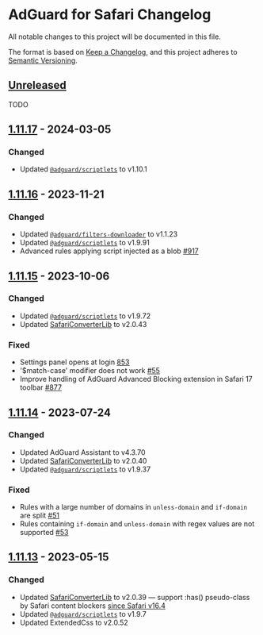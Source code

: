 # AdGuard for Safari Changelog

All notable changes to this project will be documented in this file.

The format is based on [Keep a Changelog](https://keepachangelog.com/en/1.0.0/),
and this project adheres to [Semantic Versioning](https://semver.org/spec/v2.0.0.html).

<!-- version of the app is in ElectronMainApp/package.json -->


## [Unreleased]
TODO


## [1.11.17] - 2024-03-05

### Changed

- Updated [`@adguard/scriptlets`] to v1.10.1


## [1.11.16] - 2023-11-21

### Changed

- Updated [`@adguard/filters-downloader`] to v1.1.23
- Updated [`@adguard/scriptlets`] to v1.9.91
- Advanced rules applying script injected as a blob
  [#917](https://github.com/AdguardTeam/AdGuardForSafari/issues/917)


## [1.11.15] - 2023-10-06

### Changed

- Updated [`@adguard/scriptlets`] to v1.9.72
- Updated [SafariConverterLib] to v2.0.43

### Fixed
- Settings panel opens at login [853](https://github.com/AdguardTeam/AdGuardForSafari/issues/853)
- '$match-case' modifier does not work [#55](https://github.com/AdguardTeam/SafariConverterLib/issues/55)
- Improve handling of AdGuard Advanced Blocking extension in Safari 17 toolbar [#877](https://github.com/AdguardTeam/AdGuardForSafari/issues/877)

## [1.11.14] - 2023-07-24

### Changed

- Updated AdGuard Assistant to v4.3.70
- Updated [SafariConverterLib] to v2.0.40
- Updated [`@adguard/scriptlets`] to v1.9.37

### Fixed

- Rules with a large number of domains in `unless-domain` and `if-domain` are split
  [#51](https://github.com/AdguardTeam/SafariConverterLib/issues/51)
- Rules containing `if-domain` and `unless-domain` with regex values are not supported
  [#53](https://github.com/AdguardTeam/SafariConverterLib/issues/53)


## [1.11.13] - 2023-05-15

### Changed

- Updated [SafariConverterLib] to v2.0.39 — support :has() pseudo-class by Safari content blockers [since Safari v16.4](https://www.webkit.org/blog/13966/webkit-features-in-safari-16-4/)
- Updated [`@adguard/scriptlets`] to v1.9.7
- Updated ExtendedCss to v2.0.52


[Unreleased]: https://github.com/AdguardTeam/AdGuardForSafari/compare/v1.11.17.329-release...HEAD
[1.11.17]: https://github.com/AdguardTeam/AdGuardForSafari/compare/v1.11.16.328-release...v1.11.17.329-release
[1.11.16]: https://github.com/AdguardTeam/AdGuardForSafari/compare/v1.11.15.309-release...v1.11.16.324-release
[1.11.15]: https://github.com/AdguardTeam/AdGuardForSafari/compare/v1.11.14.301-release...v1.11.15.309-release
[1.11.14]: https://github.com/AdguardTeam/AdGuardForSafari/compare/v1.11.13.297-release...v1.11.14.301-release
[1.11.13]: https://github.com/AdguardTeam/AdGuardForSafari/compare/v1.11.12.289-release...v1.11.13.297-release

[`@adguard/filters-downloader`]: https://github.com/AdguardTeam/FiltersDownloader/blob/master/CHANGELOG.md
[`@adguard/scriptlets`]: https://github.com/AdguardTeam/Scriptlets/blob/master/CHANGELOG.md
[SafariConverterLib]: https://github.com/AdguardTeam/SafariConverterLib/blob/master/CHANGELOG.md
